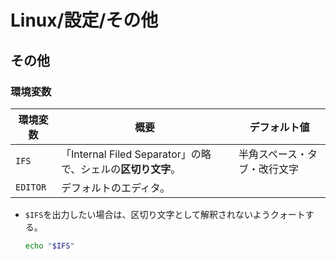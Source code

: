 # Linux/設定/その他

## その他

### 環境変数

| 環境変数 | 概要                                                         | デフォルト値                 |
| -------- | ------------------------------------------------------------ | ---------------------------- |
| `IFS`    | 「Internal Filed Separator」の略で、シェルの**区切り文字**。 | 半角スペース・タブ・改行文字 |
| `EDITOR` | デフォルトのエディタ。                                       |                              |

- `$IFS`を出力したい場合は、区切り文字として解釈されないようクォートする。

  ```bash
  echo "$IFS"
  ```
